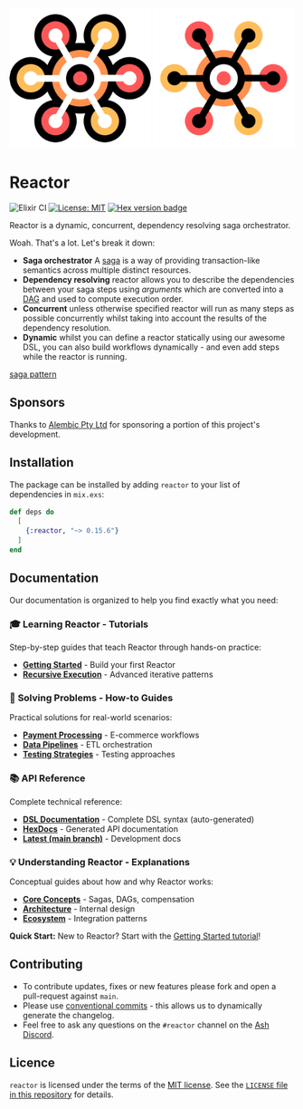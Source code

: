 <img src="https://github.com/ash-project/reactor/blob/main/logos/reactor-logo-light-small.png?raw=true#gh-light-mode-only" alt="Logo Light" width="250">
<img src="https://github.com/ash-project/reactor/blob/main/logos/reactor-logo-dark-small.png?raw=true#gh-dark-mode-only" alt="Logo Dark" width="250">

# Reactor

![Elixir CI](https://github.com/ash-project/reactor/actions/workflows/elixir.yml/badge.svg)
[![License: MIT](https://img.shields.io/badge/License-MIT-yellow.svg)](https://opensource.org/licenses/MIT)
[![Hex version badge](https://img.shields.io/hexpm/v/reactor.svg)](https://hex.pm/packages/reactor)

Reactor is a dynamic, concurrent, dependency resolving saga orchestrator.

Woah. That's a lot. Let's break it down:

- **Saga orchestrator** A [saga][saga pattern] is a way of providing
  transaction-like semantics across multiple distinct resources.
- **Dependency resolving** reactor allows you to describe the dependencies
  between your saga steps using _arguments_ which are converted into a
  [DAG][dag] and used to compute execution order.
- **Concurrent** unless otherwise specified reactor will run as many steps as
  possible concurrently whilst taking into account the results of the dependency
  resolution.
- **Dynamic** whilst you can define a reactor statically using our awesome DSL,
  you can also build workflows dynamically - and even add steps while the
  reactor is running.

[saga pattern](https://learn.microsoft.com/en-us/azure/architecture/reference-architectures/saga/saga)

## Sponsors

Thanks to [Alembic Pty Ltd](https://alembic.com.au/) for sponsoring a portion of
this project's development.

## Installation

The package can be installed by adding `reactor` to your list of dependencies in `mix.exs`:

```elixir
def deps do
  [
    {:reactor, "~> 0.15.6"}
  ]
end
```

## Documentation

Our documentation is organized to help you find exactly what you need:

### 🎓 **Learning Reactor** - Tutorials
Step-by-step guides that teach Reactor through hands-on practice:
- **[Getting Started](documentation/tutorials/01-getting-started.md)** - Build your first Reactor
- **[Recursive Execution](documentation/tutorials/05-recursive-execution.md)** - Advanced iterative patterns

### 🔧 **Solving Problems** - How-to Guides
Practical solutions for real-world scenarios:
- **[Payment Processing](documentation/how-to/payment-processing.md)** - E-commerce workflows
- **[Data Pipelines](documentation/how-to/data-pipelines.md)** - ETL orchestration
- **[Testing Strategies](documentation/how-to/testing-strategies.md)** - Testing approaches

### 📚 **API Reference**
Complete technical reference:
- **[DSL Documentation](documentation/dsls/DSL-Reactor.md)** - Complete DSL syntax (auto-generated)
- **[HexDocs](https://hexdocs.pm/reactor)** - Generated API documentation
- **[Latest (main branch)](https://ash-project.github.io/reactor)** - Development docs

### 💡 **Understanding Reactor** - Explanations
Conceptual guides about how and why Reactor works:
- **[Core Concepts](documentation/explanation/concepts.md)** - Sagas, DAGs, compensation
- **[Architecture](documentation/explanation/architecture.md)** - Internal design
- **[Ecosystem](documentation/explanation/ecosystem.md)** - Integration patterns

**Quick Start:** New to Reactor? Start with the [Getting Started tutorial](documentation/tutorials/01-getting-started.md)!

## Contributing

- To contribute updates, fixes or new features please fork and open a
  pull-request against `main`.
- Please use [conventional
  commits](https://www.conventionalcommits.org/en/v1.0.0/) - this allows us to
  dynamically generate the changelog.
- Feel free to ask any questions on the `#reactor` channel on the [Ash
  Discord](https://discord.gg/D7FNG2q).

## Licence

`reactor` is licensed under the terms of the [MIT
license](https://opensource.org/licenses/MIT). See the [`LICENSE` file in this
repository](https://github.com/ash-project/reactor/blob/main/LICENSE)
for details.

[saga pattern]: https://learn.microsoft.com/en-us/azure/architecture/reference-architectures/saga/saga
[dag]: https://en.wikipedia.org/wiki/Directed_acyclic_graph
